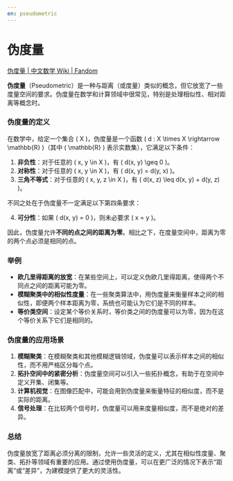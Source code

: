 ```yaml
---
en: pseudometric
---
```

# 伪度量

[伪度量 | 中文数学 Wiki | Fandom](https://math.fandom.com/zh/wiki/%E4%BC%AA%E5%BA%A6%E9%87%8F)

**伪度量**（Pseudometric）是一种与距离（或度量）类似的概念，但它放宽了一些度量空间的要求。伪度量在数学和计算领域中很常见，特别是处理相似性、相对距离等概念时。

### 伪度量的定义

在数学中，给定一个集合 \( X \)，伪度量是一个函数 \( d : X \times X \rightarrow \mathbb{R} \)（其中 \( \mathbb{R} \) 表示实数集），它满足以下条件：

1. **非负性**：对于任意的 \( x, y \in X \)，有 \( d(x, y) \geq 0 \)。
2. **对称性**：对于任意的 \( x, y \in X \)，有 \( d(x, y) = d(y, x) \)。
3. **三角不等式**：对于任意的 \( x, y, z \in X \)，有 \( d(x, z) \leq d(x, y) + d(y, z) \)。

不同之处在于伪度量不一定满足以下第四条要求：

4. **可分性**：如果 \( d(x, y) = 0 \)，则未必要求 \( x = y \)。

因此，伪度量允许**不同的点之间的距离为零**。相比之下，在度量空间中，距离为零的两个点必须是相同的点。

### 举例

- **欧几里得距离的放宽**：在某些空间上，可以定义伪欧几里得距离，使得两个不同点之间的距离可能为零。
- **模糊聚类中的相似性度量**：在一些聚类算法中，用伪度量来衡量样本之间的相似性，即便两个样本距离为零，系统也可能认为它们是不同的样本。
- **等价类空间**：设定某个等价关系时，等价类之间的伪度量可以为零，因为在这个等价关系下它们是相同的。

### 伪度量的应用场景

1. **模糊聚类**：在模糊聚类和其他模糊逻辑领域，伪度量可以表示样本之间的相似性，而不用严格区分每个点。
2. **拓扑空间中的紧密分析**：伪度量空间可以引入一些拓扑概念，有助于在空间中定义开集、闭集等。
3. **计算机视觉**：在图像匹配中，可能会用到伪度量来衡量特征的相似度，而不是实际的距离。
4. **信号处理**：在比较两个信号时，伪度量可以用来度量相似度，而不是绝对的差异。

### 总结

伪度量放宽了距离必须分离的限制，允许一些灵活的定义，尤其在相似性度量、聚类、拓扑等领域有重要的应用。通过使用伪度量，可以在更广泛的情况下表示“距离”或“差异”，为建模提供了更大的灵活性。